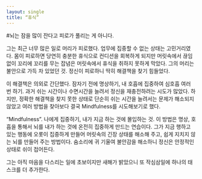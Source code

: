 ```yaml
---
layout: single
title: “휴식”
---
```


#뇌는 잠을 많이 잔다고 피로가 풀리는 게 아니다.

그는 최근 너무 많은 일로 머리가 피로했다. 업무에 집중할 수 없는 상태는 고민거리였다. 몸이 피로하면 당연히 충분한 휴식으로 컨디션을 회복하게 되지만 머릿속에서 끊임없이 꼬리에 꼬리를 무는 잡념은 머릿속에서 휴식을 취하지 못하게 막았다. 그의 머리는 불안으로 가득 차 있었던 것. 정신이 피로하니 딱히 해결책을 찾기 힘들었다.

이 해결책은 의외로 간단했다. 잠자기 전에 명상하기, 내 호흡에 집중하여 심호흡 여러 번 하기. 과거 쉬는 시간이나 수면시간을 늘려서 정신을 재충전하려는 시도가 많았다. 하지만, 정확한 해결책을 찾지 못한 상태로 단순히 쉬는 시간을 늘려서는 문제가 해소되지 않았고 여러 방법을 찾아보다 결국 Mindfulness를 시도해보기로 했다.

“Mindfulness”. 나에게 집중하기, 내가 지금 하는 것에 몰입하는 것. 이 방법은 명상, 호흡을 통해서 뇌를 내가 하는 것에 온전히 집중하게 만드는 연습이다. 그가 지금 행하고 있는 행동에 오롯이 집중하게 만들어 머릿속의 긴장 상태를 해소해 주고, 쉽게 지치지 않는 뇌를 만들어 주는 방법이다.  숨소리에 귀 기울여 불안감을 해소하니 정신은 안정적인 상태로 쉬이 접어든다.

그는 아직 마음을 다스리는 일에 초보이지만 새해가 밝았으니 또 작심삼일에 하나의 태스크를 더 추가한다.
